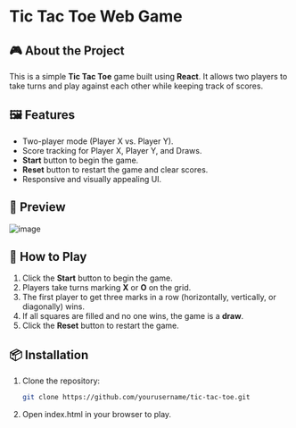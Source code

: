 # Tic Tac Toe Web Game  

## 🎮 About the Project  
This is a simple **Tic Tac Toe** game built using **React**. It allows two players to take turns and play against each other while keeping track of scores.  

## 🖼️ Features  
- Two-player mode (Player X vs. Player Y).  
- Score tracking for Player X, Player Y, and Draws.  
- **Start** button to begin the game.  
- **Reset** button to restart the game and clear scores.  
- Responsive and visually appealing UI.  

## 📸 Preview  
![image](https://github.com/user-attachments/assets/2d11b09c-ce03-4f15-af57-cbb4344926cd)


## 🚀 How to Play  
1. Click the **Start** button to begin the game.  
2. Players take turns marking **X** or **O** on the grid.  
3. The first player to get three marks in a row (horizontally, vertically, or diagonally) wins.  
4. If all squares are filled and no one wins, the game is a **draw**.  
5. Click the **Reset** button to restart the game.  

## 📦 Installation  
1. Clone the repository:  
   ```sh
   git clone https://github.com/yourusername/tic-tac-toe.git
   
2. Open index.html in your browser to play.
